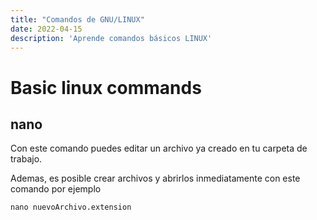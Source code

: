 ```yaml
---
title: "Comandos de GNU/LINUX"
date: 2022-04-15
description: 'Aprende comandos básicos LINUX'
---
```


# Basic linux commands

## nano

Con este comando puedes editar un archivo ya creado en tu carpeta de trabajo.

Ademas, es posible crear archivos y abrirlos inmediatamente con este comando por ejemplo

```Linux
nano nuevoArchivo.extension
```
